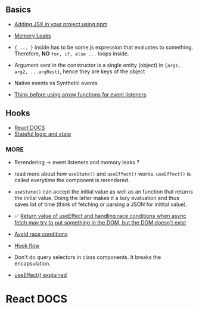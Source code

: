 ## Basics

- [Adding JSX in your project using npm](https://reactjs.org/docs/add-react-to-a-website.html#add-jsx-to-a-project)

- [Memory Leaks](https://auth0.com/blog/four-types-of-leaks-in-your-javascript-code-and-how-to-get-rid-of-them/)

- `{ ... }` inside has to be some js expression that evaluates to something. Therefore, **NO** `for, if, else ...` loops inside.

- Argument sent in the constructor is a single entity (object) in `{arg1, arg2, ...argRest}`, hence they are keys of the object

- Native events vs Synthetic events

- [Think before using arrow functions for event listeners](https://stackoverflow.com/questions/50350202/when-to-use-inline-function-on-button-onclick-event-javascript-react-js)

## Hooks

- [React DOCS](https://reactjs.org/docs/hooks-intro.html)
- [Stateful logic and state](https://stackoverflow.com/questions/55133275/whats-the-difference-between-stateful-logic-and-state-in-react)

### MORE

- Rerendering -> event listeners and memory leaks ?

- read more about how `useState()` and `useEffect()` works. `useEffect()` is called everytime the component is rerendered.

- `useState()` can accept the initial value as well as an function that returns the initial value. Doing the latter makes it a lazy evaluation and thus saves lot of time (think of fetching or parsing a JSON for initital value).

- :white_check_mark: [Return value of useEffect and handling race conditions when async fetch may try to put something in the DOM, but the DOM doesn't exist](https://stackoverflow.com/questions/56800694/what-is-the-expected-return-of-useeffect-used-for)

- [Avoid race conditions](https://medium.com/hackernoon/avoiding-race-conditions-when-fetching-data-with-react-hooks-220d6fd0f663)

- [Hook flow](https://github.com/donavon/hook-flow)

- Don't do query selectors in class components. It breaks the encapsulation.

- [useEffect() explained](https://blog.logrocket.com/guide-to-react-useeffect-hook/)

# React DOCS

##
